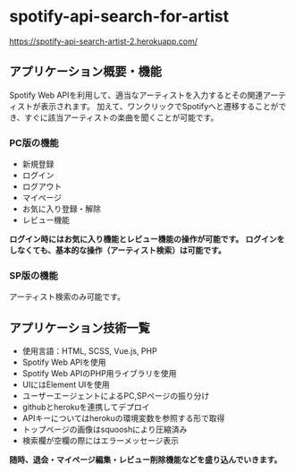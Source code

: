 # spotify-api-search-for-artist
https://spotify-api-search-artist-2.herokuapp.com/

## アプリケーション概要・機能
Spotify Web APIを利用して、適当なアーティストを入力するとその関連アーティストが表示されます。
加えて、ワンクリックでSpotifyへと遷移することができ、すぐに該当アーティストの楽曲を聞くことが可能です。

### PC版の機能

- 新規登録
- ログイン
- ログアウト
- マイページ
- お気に入り登録・解除
- レビュー機能

**ログイン時にはお気に入り機能とレビュー機能の操作が可能です。**
**ログインをしなくても、基本的な操作（アーティスト検索）は可能です。**


### SP版の機能

アーティスト検索のみ可能です。


## アプリケーション技術一覧
- 使用言語：HTML, SCSS, Vue.js, PHP
- Spotify Web APIを使用
- Spotify Web APIのPHP用ライブラリを使用
- UIにはElement UIを使用
- ユーザーエージェントによるPC,SPページの振り分け
- githubとherokuを連携してデプロイ
- APIキーについてはherokuの環境変数を参照する形で取得
- トップページの画像はsquooshにより圧縮済み
- 検索欄が空欄の際にはエラーメッセージ表示


**随時、退会・マイページ編集・レビュー削除機能などを盛り込んでいきます。**
